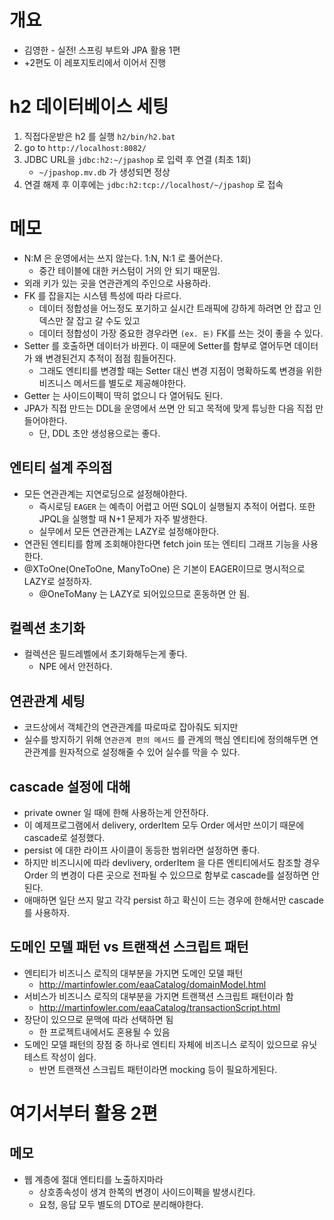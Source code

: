 # 개요

* 김영한 - 실전! 스프링 부트와 JPA 활용 1편
* +2편도 이 레포지토리에서 이어서 진행

# h2 데이터베이스 세팅

1. 직접다운받은 h2 를 실행 `h2/bin/h2.bat`
2. go to `http://localhost:8082/`
3. JDBC URL을 `jdbc:h2:~/jpashop` 로 입력 후 연결 (최초 1회)
   * `~/jpashop.mv.db` 가 생성되면 정상
4. 연결 해제 후 이후에는  `jdbc:h2:tcp://localhost/~/jpashop` 로 접속

# 메모

* N:M 은 운영에서는 쓰지 않는다. 1:N, N:1 로 풀어쓴다. 
  * 중간 테이블에 대한 커스텀이 거의 안 되기 때문임.
* 외래 키가 있는 곳을 연관관계의 주인으로 사용하라.
* FK 를 잡을지는 시스템 특성에 따라 다르다.
  * 데이터 정합성을 어느정도 포기하고 실시간 트래픽에 강하게 하려면 안 잡고 인덱스만 잘 잡고 갈 수도 있고
  * 데이터 정합성이 가장 중요한 경우라면 `(ex. 돈)` FK를 쓰는 것이 좋을 수 있다.
* Setter 를 호출하면 데이터가 바뀐다. 이 때문에 Setter를 함부로 열어두면 데이터가 왜 변경된건지 추적이 점점 힘들어진다.
  * 그래도 엔티티를 변경할 때는 Setter 대신 변경 지점이 명확하도록 변경을 위한 비즈니스 메서드를 별도로 제공해야한다.
* Getter 는 사이드이펙이 딱히 없으니 다 열어둬도 된다.
* JPA가 직접 만드는 DDL을 운영에서 쓰면 안 되고 목적에 맞게 튜닝한 다음 직접 만들어야한다.
  * 단, DDL 초안 생성용으로는 좋다.

## 엔티티 설계 주의점

* 모든 연관관계는 지연로딩으로 설정해야한다.
  * 즉시로딩 `EAGER` 는 예측이 어렵고 어떤 SQL이 실행될지 추적이 어렵다. 또한 JPQL을 실행할 때 N+1 문제가 자주 발생한다.
  * 실무에서 모든 연관관계는 LAZY로 설정해야한다.
* 연관된 엔티티를 함께 조회해야한다면 fetch join 또는 엔티티 그래프 기능을 사용한다.
* @XToOne(OneToOne, ManyToOne) 은 기본이 EAGER이므로 명시적으로 LAZY로 설정하자.
  * @OneToMany 는 LAZY로 되어있으므로 혼동하면 안 됨.

## 컬렉션 초기화

* 컬렉션은 필드레벨에서 초기화해두는게 좋다.
  * NPE 에서 안전하다.

## 연관관계 세팅

* 코드상에서 객체간의 연관관계를 따로따로 잡아줘도 되지만
* 실수를 방지하기 위해 `연관관계 편의 메서드` 를 관계의 핵심 엔티티에 정의해두면 연관관계를 원자적으로 설정해줄 수 있어 실수를 막을 수 있다.


## cascade 설정에 대해

* private owner 일 때에 한해 사용하는게 안전하다.
* 이 예제프로그램에서 delivery, orderItem 모두 Order 에서만 쓰이기 때문에 cascade로 설정했다.
* persist 에 대한 라이프 사이클이 동등한 범위라면 설정하면 좋다.
* 하지만 비즈니시에 따라 devlivery, orderItem 을 다른 엔티티에서도 참조할 경우 Order 의 변경이 다른 곳으로 전파될 수 있으므로 함부로 cascade를 설정하면 안 된다.
* 애매하면 일단 쓰지 말고 각각 persist 하고 확신이 드는 경우에 한해서만 cascade를 사용하자.

## 도메인 모델 패턴 vs 트랜잭션 스크립트 패턴

* 엔티티가 비즈니스 로직의 대부분을 가지면 도메인 모델 패턴
  * http://martinfowler.com/eaaCatalog/domainModel.html
* 서비스가 비즈니스 로직의 대부분을 가지면 트랜잭션 스크립트 패턴이라 함 
  * http://martinfowler.com/eaaCatalog/transactionScript.html
* 장단이 있으므로 문맥에 따라 선택하면 됨
  * 한 프로젝트내에서도 혼용될 수 있음
* 도메인 모델 패턴의 장점 중 하나로 엔티티 자체에 비즈니스 로직이 있으므로 유닛테스트 작성이 쉽다.
  * 반면 트랜잭션 스크립트 패턴이라면 mocking 등이 필요하게된다.

# 여기서부터 활용 2편

## 메모

* 웹 계층에 절대 엔티티를 노출하지마라
  * 상호종속성이 생겨 한쪽의 변경이 사이드이펙을 발생시킨다.
  * 요청, 응답 모두 별도의 DTO로 분리해야한다.